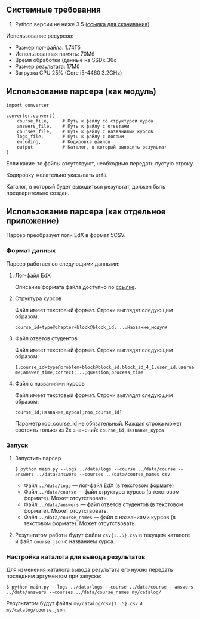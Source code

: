 ## Системные требования

1. Python версии не ниже 3.5 ([ссылка для скачивания](https://www.python.org/ftp/python/3.6.5/python-3.6.5.exe))

Использование ресурсов:

* Размер лог-файла: 1.74Гб
* Использованная память: 70Мб
* Время обработки (данные на SSD): 36с
* Размер результата: 17Мб
* Загрузка CPU 25% (Core i5-4460 3.2GHz)

## Использование парсера (как модуль)

```
import converter

converter.convert(
    course_file,     # Путь к файлу со структурой курса
    answers_file,    # Путь к файлу с ответами
    courses_file,    # Путь к файлу с названиями курсов
    logs_file,       # Путь к файлу с логами
    encoding,        # Кодировка файлов
    output           # Каталог, в который выводить результат
)
```

Если какие-то файлы отсутствуют, необходимо передать пустую строку.

Кодировку желательно указывать `utf8`.

Каталог, в который будет выводиться результат, должен быть предварительно создан.

## Использование парсера (как отдельное приложение)

Парсер преобразует логи EdX в формат 5CSV.

### Формат данных

Парсер работает со следующими данными:

1. Лог-файл EdX

    Описание формата файла доступно по [ссылке](http://edx.readthedocs.io/projects/devdata/en/stable/internal_data_formats/tracking_logs.html).

1. Структура курсов

    Файл имеет текстовый формат. Строки выглядят следующим образом:

    `course_id+type@chapter+block@block_id;...;Название_модуля`

1. Файл ответов студентов

    Файл имеет текстовый формат. Строки выглядят следующим образом:

    `1;course_id+type@problem+block@block_id;block_id_4_1;user_id;username;answer_time;correct;...;question;process_time`

1. Файл с названиями курсов

    Файл имеет текстовый формат. Строки выглядят следующим образом:

    `course_id;Название_курса[;roo_course_id]`
    
    Параметр roo_course_id не обязательный. Каждая строка может состоять только из 2х значений:  `course_id;Название_курса`

### Запуск

1. Запустить парсер

    ```
    $ python main.py --logs ../data/logs --course ../data/course --answers ../data/answers --courses ../data/course_names csv
    ```

    * Файл `../data/logs` — лог-файл EdX (в текстовом формате)
    * Файл `../data/course` — файл структуры курсов (в текстовом формате). Может отсутствовать.
    * Файл `../data/answers` — файл ответов студентов (в текстовом формате). Может отсутствовать.
    * Фаёл `../data/course_names` — файл с названиями курсов (в текстовом формате). Может отсутствовать.

1. Результатом работы будут файлы `csv{1..5}.csv` в текущем каталоге и файл `course.json` с названием курса.

### Настройка каталога для вывода результатов

Для изменения каталога вывода результата его нужно передать последним аргументом при запуске:
```
$ python main.py --logs ../data/logs --course ../data/course --answers ../data/answers --courses ../data/course_names my/catalog/
```

Результатом будут файлы `my/catalog/csv{1..5}.csv` и `my/catalog/course.json`.
